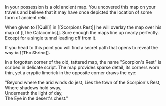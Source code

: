 In your possession is a old ancient map. You uncovered this map on your travels and believe that it may have once depicted the location of some form of ancient relic.

When given to [[Quill]] in [[Scorpions Rest]] he will overlay the map over his map of [[The Catacombs]]. Sure enough the maps line up nearly perfectly. Except for a single tunnel leading off from it.

If you head to this point you will find a secret path that opens to reveal the way to [[The Shrine]].

In a forgotten corner of the old, tattered map, the name "Scorpion's Rest" is scribed in delicate script. The map provides sparse detail, its corners worn thin, yet a cryptic limerick in the opposite corner draws the eye:

"Beyond where the arid winds do jest,
Lies the town of the Scorpion's Rest, 
Where shadows hold sway,  
Underneath the light of day,  
The Eye in the desert's chest."